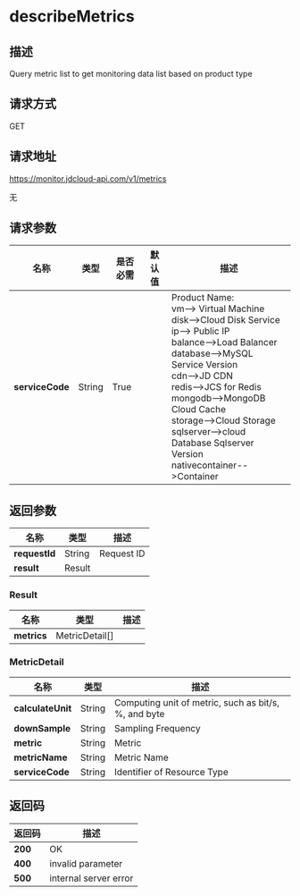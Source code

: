# describeMetrics


## 描述
Query metric list to get monitoring data list based on product type

## 请求方式
GET

## 请求地址
https://monitor.jdcloud-api.com/v1/metrics

无

## 请求参数
|名称|类型|是否必需|默认值|描述|
|---|---|---|---|---|
|**serviceCode**|String|True| |Product Name: <br>vm--> Virtual Machine<br>disk-->Cloud Disk Service<br>ip--> Public IP<br>balance-->Load Balancer<br>database-->MySQL Service Version<br>cdn-->JD CDN<br>redis-->JCS for Redis<br>mongodb-->MongoDB Cloud Cache<br>storage-->Cloud Storage<br>sqlserver-->cloud Database Sqlserver Version <br>nativecontainer-->Container<br>|


## 返回参数
|名称|类型|描述|
|---|---|---|
|**requestId**|String|Request ID|
|**result**|Result| |

### Result
|名称|类型|描述|
|---|---|---|
|**metrics**|MetricDetail[]| |
### MetricDetail
|名称|类型|描述|
|---|---|---|
|**calculateUnit**|String|Computing unit of metric, such as bit/s, %, and byte|
|**downSample**|String|Sampling Frequency|
|**metric**|String|Metric|
|**metricName**|String|Metric Name|
|**serviceCode**|String|Identifier of Resource Type|

## 返回码
|返回码|描述|
|---|---|
|**200**|OK|
|**400**|invalid parameter|
|**500**|internal server error|
